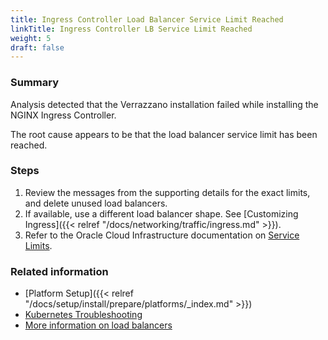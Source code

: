 ```yaml
---
title: Ingress Controller Load Balancer Service Limit Reached
linkTitle: Ingress Controller LB Service Limit Reached
weight: 5
draft: false
---
```


### Summary
Analysis detected that the Verrazzano installation failed while installing the NGINX Ingress Controller.

The root cause appears to be that the load balancer service limit has been reached.

### Steps
1. Review the messages from the supporting details for the exact limits, and delete unused load balancers.
2. If available, use a different load balancer shape. See [Customizing Ingress]({{< relref "/docs/networking/traffic/ingress.md" >}}).
3. Refer to the Oracle Cloud Infrastructure documentation on [Service Limits](https://docs.oracle.com/en-us/iaas/Content/General/Concepts/servicelimits.htm#).

### Related information
* [Platform Setup]({{< relref "/docs/setup/install/prepare/platforms/_index.md" >}})
* [Kubernetes Troubleshooting](https://kubernetes.io/docs/tasks/debug/)
* [More information on load balancers](https://docs.oracle.com/en-us/iaas/Content/Balance/Concepts/balanceoverview.htm)
